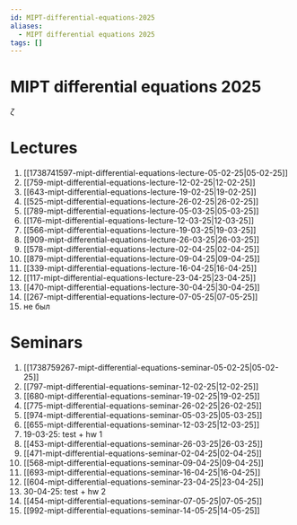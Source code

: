 ```yaml
---
id: MIPT-differential-equations-2025
aliases:
  - MIPT differential equations 2025
tags: []
---
```


# MIPT differential equations 2025

$\zeta$

# Lectures

1. [[1738741597-mipt-differential-equations-lecture-05-02-25|05-02-25]]
2. [[759-mipt-differential-equations-lecture-12-02-25|12-02-25]]
3. [[643-mipt-differential-equations-lecture-19-02-25|19-02-25]]
4. [[525-mipt-differential-equations-lecture-26-02-25|26-02-25]]
5. [[789-mipt-differential-equations-lecture-05-03-25|05-03-25]]
6. [[176-mipt-differential-equations-lecture-12-03-25|12-03-25]]
7. [[566-mipt-differential-equations-lecture-19-03-25|19-03-25]]
8. [[909-mipt-differential-equations-lecture-26-03-25|26-03-25]]
9. [[578-mipt-differential-equations-lecture-02-04-25|02-04-25]]
10. [[879-mipt-differential-equations-lecture-09-04-25|09-04-25]]
11. [[339-mipt-differential-equations-lecture-16-04-25|16-04-25]]
12. [[117-mipt-differential-equations-lecture-23-04-25|23-04-25]]
13. [[470-mipt-differential-equations-lecture-30-04-25|30-04-25]]
14. [[267-mipt-differential-equations-lecture-07-05-25|07-05-25]]
15. не был

# Seminars

1. [[1738759267-mipt-differential-equations-seminar-05-02-25|05-02-25]]
2. [[797-mipt-differential-equations-seminar-12-02-25|12-02-25]]
3. [[680-mipt-differential-equations-seminar-19-02-25|19-02-25]]
4. [[775-mipt-differential-equations-seminar-26-02-25|26-02-25]]
5. [[974-mipt-differential-equations-seminar-05-03-25|05-03-25]]
6. [[655-mipt-differential-equations-seminar-12-03-25|12-03-25]]
7. 19-03-25: test + hw 1
8. [[453-mipt-differential-equations-seminar-26-03-25|26-03-25]]
9. [[471-mipt-differential-equations-seminar-02-04-25|02-04-25]]
10. [[568-mipt-differential-equations-seminar-09-04-25|09-04-25]]
11. [[693-mipt-differential-equations-seminar-16-04-25|16-04-25]]
12. [[604-mipt-differential-equations-seminar-23-04-25|23-04-25]]
13. 30-04-25: test + hw 2
14. [[454-mipt-differential-equations-seminar-07-05-25|07-05-25]]
15. [[992-mipt-differential-equations-seminar-14-05-25|14-05-25]]
